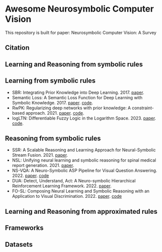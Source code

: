 # Awesome Neurosymbolic Computer Vision
This repository is built for paper: Neurosymbolic Computer Vision: A Survey

## Citation

## Learning and Reasoning from symbolic rules

## Learning from symbolic rules

- SBR: Integrating Prior Knowledge into Deep Learning. 2017. [paper](https://doi.org/10.1109/icmla.2017.00-37).
- Semantic Loss: A Semantic Loss Function for Deep Learning with Symbolic Knowledge. 2017. [paper](https://proceedings.mlr.press/v80/xu18h.html). [code](https://github.com/UCLA-StarAI/Semantic-Loss).
- RwPK: Regularizing deep networks with prior knowledge: A constraint-based approach. 2021. [paper](https://doi.org/10.1016/j.knosys.2021.106989). [code](https://sites.google.com/view/regularizingdeepnetworks/home).
- logLTN: Differentiable Fuzzy Logic in the Logarithm Space. 2023. [paper](https://doi.org/10.48550/arxiv.2306.14546). [code](https://github.com/sbadredd/logltn-experiments).

## Reasoning from symbolic rules

- SSR: A Scalable Reasoning and Learning Approach for Neural-Symbolic Stream Fusion. 2021. [paper](https://doi.org/10.1609/aaai.v35i6.16633).
- NSL: Unifying neural learning and symbolic reasoning for spinal medical report generation. 2021. [paper](https://doi.org/10.1016/j.media.2020.101872).
- NS-VQA:  A Neuro-Symbolic ASP Pipeline for Visual Question Answering. 2022. [paper](https://doi.org/10.1017/s1471068422000229). [code](https://github.com/macehil/nesy-asp-vqa-pipeline)
- DUA: Detect, Understand, Act: A Neuro-symbolic Hierarchical Reinforcement Learning Framework. 2022. [paper](https://doi.org/10.1007/s10994-022-06142-7).
- FO-SL: Composing Neural Learning and Symbolic Reasoning with an Application to Visual Discrimination. 2022. [paper](https://doi.org/10.24963/ijcai.2022/466). [code](https://github.com/muraliadithya/vdp)

## Learning and Reasoning from approximated rules

## Frameworks

## Datasets
